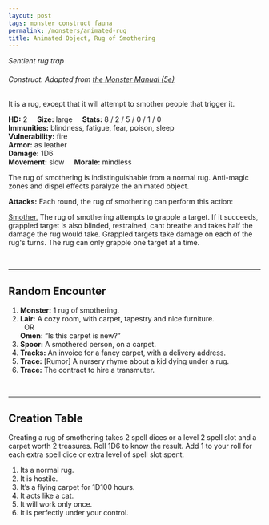 ```yaml
---
layout: post
tags: monster construct fauna
permalink: /monsters/animated-rug
title: Animated Object, Rug of Smothering
---
```


*Sentient rug trap*

###### Construct. Adapted from [the Monster Manual (5e)](https://5e.tools/book.html#mm)

It is a rug, except that it will attempt to smother people that trigger it.

**HD:** 2  &nbsp; &nbsp;  **Size:** large &nbsp; &nbsp; **Stats:** 8 / 2 / 5 / 0 / 1 / 0  <br>
**Immunities:** blindness, fatigue, fear, poison, sleep <br>
**Vulnerability:** fire <br>
**Armor:** as leather <br>
**Damage:** 1D6 <br>
**Movement:** slow &nbsp; &nbsp; **Morale:** mindless <br>

The rug of smothering is indistinguishable from a normal rug. Anti-magic zones and dispel effects paralyze the animated object.

**Attacks:** Each round, the rug of smothering can perform this action:

<ins>Smother.</ins> The rug of smothering attempts to grapple a target. If it succeeds, grappled target is also blinded, restrained, cant breathe and takes half the damage the rug would take. Grappled targets take damage on each of the rug's turns. The rug can only grapple one target at a time.

<br>

---

## Random Encounter

1. **Monster:** 1 rug of smothering.
1. **Lair:** A cozy room, with carpet, tapestry and nice furniture. <br>	&nbsp; OR <br>	**Omen:** “Is this carpet is new?”
1. **Spoor:** A smothered person, on a carpet.
1. **Tracks:** An invoice for a fancy carpet, with a delivery address.
1. **Trace:** [Rumor] A nursery rhyme about a kid dying under a rug.  
1. **Trace:** The contract to hire a transmuter.

<br>

---

## Creation Table

Creating a rug of smothering takes 2 spell dices or a level 2 spell slot and a carpet worth 2 treasures. Roll 1D6 to know the result. Add 1 to your roll for each extra spell dice or extra level of spell slot spent.

1. Its a normal rug.
1. It is hostile.
1. It’s a flying carpet for 1D100 hours.
1. It acts like a cat.
1. It will work only once.
1. It is perfectly under your control.
